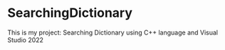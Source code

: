 # SearchingDictionary
This is my project: Searching Dictionary using C++ language and Visual Studio 2022
